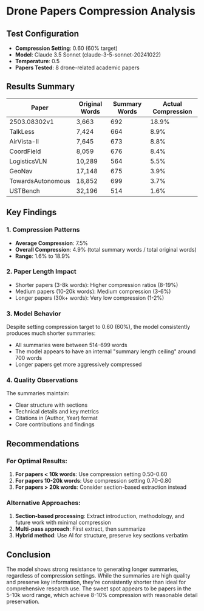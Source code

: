 # Drone Papers Compression Analysis

## Test Configuration
- **Compression Setting**: 0.60 (60% target)
- **Model**: Claude 3.5 Sonnet (claude-3-5-sonnet-20241022)
- **Temperature**: 0.5
- **Papers Tested**: 8 drone-related academic papers

## Results Summary

| Paper | Original Words | Summary Words | Actual Compression |
|-------|---------------|---------------|-------------------|
| 2503.08302v1 | 3,663 | 692 | 18.9% |
| TalkLess | 7,424 | 664 | 8.9% |
| AirVista-II | 7,645 | 673 | 8.8% |
| CoordField | 8,059 | 676 | 8.4% |
| LogisticsVLN | 10,289 | 564 | 5.5% |
| GeoNav | 17,148 | 675 | 3.9% |
| TowardsAutonomous | 18,852 | 699 | 3.7% |
| USTBench | 32,196 | 514 | 1.6% |

## Key Findings

### 1. **Compression Patterns**
- **Average Compression**: 7.5%
- **Overall Compression**: 4.9% (total summary words / total original words)
- **Range**: 1.6% to 18.9%

### 2. **Paper Length Impact**
- Shorter papers (3-8k words): Higher compression ratios (8-19%)
- Medium papers (10-20k words): Medium compression (3-6%)
- Longer papers (30k+ words): Very low compression (1-2%)

### 3. **Model Behavior**
Despite setting compression target to 0.60 (60%), the model consistently produces much shorter summaries:
- All summaries were between 514-699 words
- The model appears to have an internal "summary length ceiling" around 700 words
- Longer papers get more aggressively compressed

### 4. **Quality Observations**
The summaries maintain:
- Clear structure with sections
- Technical details and key metrics
- Citations in (Author, Year) format
- Core contributions and findings

## Recommendations

### For Optimal Results:
1. **For papers < 10k words**: Use compression setting 0.50-0.60
2. **For papers 10-20k words**: Use compression setting 0.70-0.80
3. **For papers > 20k words**: Consider section-based extraction instead

### Alternative Approaches:
1. **Section-based processing**: Extract introduction, methodology, and future work with minimal compression
2. **Multi-pass approach**: First extract, then summarize
3. **Hybrid method**: Use AI for structure, preserve key sections verbatim

## Conclusion

The model shows strong resistance to generating longer summaries, regardless of compression settings. While the summaries are high quality and preserve key information, they're consistently shorter than ideal for comprehensive research use. The sweet spot appears to be papers in the 5-10k word range, which achieve 8-10% compression with reasonable detail preservation.
